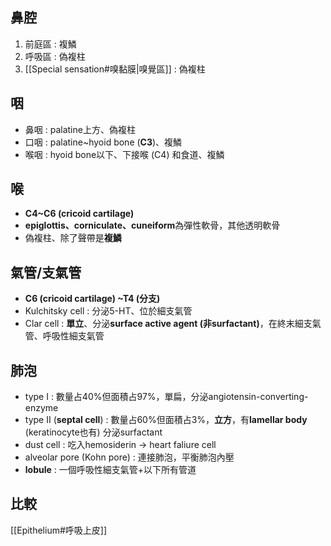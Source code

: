## 鼻腔
1. 前庭區 : 複鱗
2. 呼吸區 : 偽複柱
3. [[Special sensation#嗅黏膜|嗅覺區]] : 偽複柱
## 咽
- 鼻咽 : palatine上方、偽複柱
- 口咽 : palatine~hyoid bone (**C3**)、複鱗
- 喉咽 : hyoid bone以下、下接喉 (C4) 和食道、複鱗
## 喉
- **C4~C6 (cricoid cartilage)**
- **epiglottis、corniculate、cuneiform**為彈性軟骨，其他透明軟骨
- 偽複柱、除了聲帶是**複鱗**
## 氣管/支氣管
- **C6 (cricoid cartilage) ~T4 (分支)**
- Kulchitsky cell : 分泌5-HT、位於細支氣管
- Clar cell : **單立**、分泌**surface active agent (非surfactant)**，在終末細支氣管、呼吸性細支氣管
## 肺泡
- type I : 數量占40%但面積占97%，單扁，分泌angiotensin-converting-enzyme
- type II (**septal cell**) : 數量占60%但面積占3%，**立方**，有**lamellar body** (keratinocyte也有) 分泌surfactant
- dust cell : 吃入hemosiderin -> heart faliure cell
- alveolar pore (Kohn pore) : 連接肺泡，平衡肺泡內壓
- **lobule** : 一個呼吸性細支氣管+以下所有管道
## 比較
[[Epithelium#呼吸上皮]]